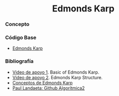 <h1 align="center"> Edmonds Karp </h1>

### Concepto 



### Código Base
- [Edmonds Karp]()

### Bibliografía
- [Video de apoyo 1](). Basic of Edmonds Karp.
- [Video de apoyo 2](). Edmonds Karp Structure.
- [Conceptos de Edmonds Karp]()
- [Paul Landaeta: Github Algorítmica2]()
